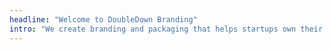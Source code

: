 ```yaml
---
headline: "Welcome to DoubleDown Branding"
intro: "We create branding and packaging that helps startups own their corner of the city."
---
```

